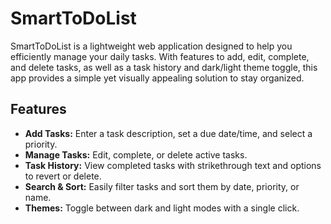 # SmartToDoList
SmartToDoList is a lightweight web application designed to help you efficiently manage your daily tasks. With features to add, edit, complete, and delete tasks, as well as a task history and dark/light theme toggle, this app provides a simple yet visually appealing solution to stay organized.

## Features

- **Add Tasks:** Enter a task description, set a due date/time, and select a priority.
- **Manage Tasks:** Edit, complete, or delete active tasks.
- **Task History:** View completed tasks with strikethrough text and options to revert or delete.
- **Search & Sort:** Easily filter tasks and sort them by date, priority, or name.
- **Themes:** Toggle between dark and light modes with a single click.
